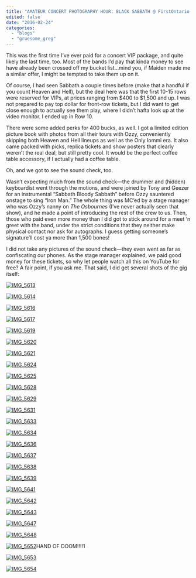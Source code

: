 ```yaml
---
title: "AMATEUR CONCERT PHOTOGRAPHY HOUR: BLACK SABBATH @ FirstOntario Centre, Hamilton, February 21, 2016"
edited: false
date: "2016-02-24"
categories:
  - "blogs"
  - "gruesome_greg"
---
```


This was the first time I’ve ever paid for a concert VIP package, and quite likely the last time, too. Most of the bands I’d pay that kinda money to see have already been crossed off my bucket list…mind you, if Maiden made me a similar offer, I might be tempted to take them up on it.

Of course, I had seen Sabbath a couple times before (make that a handful if you count Heaven and Hell), but the deal here was that the first 10-15 rows were reserved for VIPs, at prices ranging from $400 to $1,500 and up. I was not prepared to pay top dollar for front-row tickets, but I did want to get close enough to actually see them play, where I didn’t hafta look up at the video monitor. I ended up in Row 10.

There were some added perks for 400 bucks, as well. I got a limited edition picture book with photos from all their tours with Ozzy, conveniently skipping both Heaven and Hell lineups as well as the Only Iommi era. It also came packed with picks, replica tickets and show posters that clearly weren’t the real deal, but still pretty cool. It would be the perfect coffee table accessory, if I actually had a coffee table.

Oh, and we got to see the sound check, too.

Wasn’t expecting much from the sound check—the drummer and (hidden) keyboardist went through the motions, and were joined by Tony and Geezer for an instrumental “Sabbath Bloody Sabbath” before Ozzy sauntered onstage to sing “Iron Man.” The whole thing was MC’ed by a stage manager who was Ozzy’s nanny on _The Osbournes_ (I’ve never actually seen that show), and he made a point of introducing the rest of the crew to us. Then, those who paid even more money than I did got to stick around for a meet ‘n greet with the band, under the strict conditions that they neither make physical contact nor ask for autographs. I guess getting someone’s signature’ll cost ya more than 1,500 bones!

I did not take any pictures of the sound check—they even went as far as confiscating our phones. As the stage manager explained, we paid good money for these tickets, so why let people watch all this on YouTube for free? A fair point, if you ask me. That said, I did get several shots of the gig itself:

[![IMG_5613](https://hellbound.ca/wp-content/uploads/2016/02/IMG_5613-1024x768.jpg)](https://hellbound.ca/wp-content/uploads/2016/02/IMG_5613.jpg)

[![IMG_5614](https://hellbound.ca/wp-content/uploads/2016/02/IMG_5614-1024x768.jpg)](https://hellbound.ca/wp-content/uploads/2016/02/IMG_5614.jpg)

[![IMG_5616](https://hellbound.ca/wp-content/uploads/2016/02/IMG_5616-1024x768.jpg)](https://hellbound.ca/wp-content/uploads/2016/02/IMG_5616.jpg)

[![IMG_5617](https://hellbound.ca/wp-content/uploads/2016/02/IMG_5617-1024x768.jpg)](https://hellbound.ca/wp-content/uploads/2016/02/IMG_5617.jpg)

[![IMG_5619](https://hellbound.ca/wp-content/uploads/2016/02/IMG_5619-1024x768.jpg)](https://hellbound.ca/wp-content/uploads/2016/02/IMG_5619.jpg)

[![IMG_5620](https://hellbound.ca/wp-content/uploads/2016/02/IMG_5620-1024x768.jpg)](https://hellbound.ca/wp-content/uploads/2016/02/IMG_5620.jpg)

[![IMG_5621](https://hellbound.ca/wp-content/uploads/2016/02/IMG_5621-1024x768.jpg)](https://hellbound.ca/wp-content/uploads/2016/02/IMG_5621.jpg)

[![IMG_5624](https://hellbound.ca/wp-content/uploads/2016/02/IMG_5624-1024x768.jpg)](https://hellbound.ca/wp-content/uploads/2016/02/IMG_5624.jpg)

[![IMG_5625](https://hellbound.ca/wp-content/uploads/2016/02/IMG_5625-1024x768.jpg)](https://hellbound.ca/wp-content/uploads/2016/02/IMG_5625.jpg)

[![IMG_5628](https://hellbound.ca/wp-content/uploads/2016/02/IMG_5628-1024x768.jpg)](https://hellbound.ca/wp-content/uploads/2016/02/IMG_5628.jpg)

[![IMG_5629](https://hellbound.ca/wp-content/uploads/2016/02/IMG_5629-1024x768.jpg)](https://hellbound.ca/wp-content/uploads/2016/02/IMG_5629.jpg)

[![IMG_5631](https://hellbound.ca/wp-content/uploads/2016/02/IMG_5631-1024x768.jpg)](https://hellbound.ca/wp-content/uploads/2016/02/IMG_5631.jpg)

[![IMG_5633](https://hellbound.ca/wp-content/uploads/2016/02/IMG_5633.jpg)](https://hellbound.ca/wp-content/uploads/2016/02/IMG_5633.jpg)

[![IMG_5634](https://hellbound.ca/wp-content/uploads/2016/02/IMG_5634.jpg)](https://hellbound.ca/wp-content/uploads/2016/02/IMG_5634.jpg)

[![IMG_5636](https://hellbound.ca/wp-content/uploads/2016/02/IMG_5636.jpg)](https://hellbound.ca/wp-content/uploads/2016/02/IMG_5636.jpg)

[![IMG_5637](https://hellbound.ca/wp-content/uploads/2016/02/IMG_5637-1024x768.jpg)](https://hellbound.ca/wp-content/uploads/2016/02/IMG_5637.jpg)

[![IMG_5638](https://hellbound.ca/wp-content/uploads/2016/02/IMG_5638-1024x768.jpg)](https://hellbound.ca/wp-content/uploads/2016/02/IMG_5638.jpg)

[![IMG_5639](https://hellbound.ca/wp-content/uploads/2016/02/IMG_5639-1024x768.jpg)](https://hellbound.ca/wp-content/uploads/2016/02/IMG_5639.jpg)

[![IMG_5641](https://hellbound.ca/wp-content/uploads/2016/02/IMG_5641.jpg)](https://hellbound.ca/wp-content/uploads/2016/02/IMG_5641.jpg)

[![IMG_5642](https://hellbound.ca/wp-content/uploads/2016/02/IMG_5642.jpg)](https://hellbound.ca/wp-content/uploads/2016/02/IMG_5642.jpg)

[![IMG_5643](https://hellbound.ca/wp-content/uploads/2016/02/IMG_5643.jpg)](https://hellbound.ca/wp-content/uploads/2016/02/IMG_5643.jpg)

[![IMG_5647](https://hellbound.ca/wp-content/uploads/2016/02/IMG_5647.jpg)](https://hellbound.ca/wp-content/uploads/2016/02/IMG_5647.jpg)

[![IMG_5648](https://hellbound.ca/wp-content/uploads/2016/02/IMG_5648.jpg)](https://hellbound.ca/wp-content/uploads/2016/02/IMG_5648.jpg)

[![IMG_5652](https://hellbound.ca/wp-content/uploads/2016/02/IMG_5652-1024x768.jpg)](https://hellbound.ca/wp-content/uploads/2016/02/IMG_5652.jpg)HAND OF DOOM!!!!1

[![IMG_5653](https://hellbound.ca/wp-content/uploads/2016/02/IMG_5653-1024x768.jpg)](https://hellbound.ca/wp-content/uploads/2016/02/IMG_5653.jpg)

[![IMG_5654](https://hellbound.ca/wp-content/uploads/2016/02/IMG_5654-1024x768.jpg)](https://hellbound.ca/wp-content/uploads/2016/02/IMG_5654.jpg)
